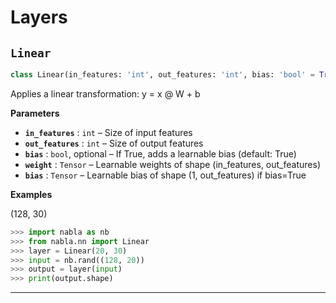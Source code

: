 # Layers

## `Linear`

```python
class Linear(in_features: 'int', out_features: 'int', bias: 'bool' = True):
```
Applies a linear transformation: y = x @ W + b

**Parameters**

- **`in_features`** : `int` – Size of input features
- **`out_features`** : `int` – Size of output features
- **`bias`** : `bool`, optional – If True, adds a learnable bias (default: True)
- **`weight`** : `Tensor` – Learnable weights of shape (in_features, out_features)
- **`bias`** : `Tensor` – Learnable bias of shape (1, out_features) if bias=True

**Examples**

(128, 30)
```python
>>> import nabla as nb
>>> from nabla.nn import Linear
>>> layer = Linear(20, 30)
>>> input = nb.rand((128, 20))
>>> output = layer(input)
>>> print(output.shape)
```


---
